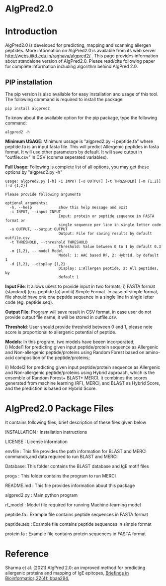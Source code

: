 # AlgPred2.0
# Introduction
AlgPred2.0 is developed for predicting, mapping and scanning allergen peptides. More information on AlgPred2.0 is available from its web server http://webs.iiitd.edu.in/raghava/algpred2/ . This page provides information about standalone version of AlgPred2.0. Please read/cite following paper for complete information including algorithm behind AlgPred 2.0.

## PIP installation
The pip version is also available for easy installation and usage of this tool. The following command is required to install the package 
```
pip install algpred2
```
To know about the available option for the pip package, type the following command:
```
algpred2 -h
```

**Minimum USAGE**: Minimum ussage is "algpred2.py -i peptide.fa" where peptide.fa is an input fasta file. 
This will predict Allergenic peptides in fasta format. It will use other parameters by default. It will save output in "outfile.csv" in CSV (comma seperated variables).

**Full Usage**: Following is complete list of all options, you may get these options by "algpred2.py -h" 

```
usage: algpred2.py [-h] -i INPUT [-o OUTPUT] [-t THRESHOLD] [-m {1,2}] [-d {1,2}]

Please provide following arguments

optional arguments:
  -h, --help            show this help message and exit
  -i INPUT, --input INPUT
                        Input: protein or peptide sequence in FASTA format or
                        single sequence per line in single letter code
  -o OUTPUT, --output OUTPUT
                        Output: File for saving results by default outfile.csv
  -t THRESHOLD, --threshold THRESHOLD
                        Threshold: Value between 0 to 1 by default 0.3
  -m {1,2}, -- model Model
                        Model: 1: AAC based RF, 2: Hybrid, by default 1
  -d {1,2}, --display {1,2}
                        Display: 1:Allergen peptide, 2: All peptides, by
                        default 1
```

**Input File**: It allows users to provide input in two formats; i) FASTA format (standard) (e.g. peptide.fa) and ii) Simple Format. In case of simple format, file should have one one peptide sequence in a single line in single letter code (eg. peptide.seq). 

**Output File**: Program will save result in CSV format, in case user do not provide output file name, it will be stored in outfile.csv.

**Threshold**: User should provide threshold between 0 and 1, please note score is proportional to allergenic potential of peptide.

**Models**: In this program, two models have beeen incorporated;  
  i) Model1 for predicting given input peptide/protein sequence as Allergenic and Non-allergenic peptide/proteins using Random Forest based on amino-acid composition of the peptide/proteins; 
   
   ii) Model2 for predicting given input peptide/protein sequence as Allergenic and Non-allergenic peptide/proteins using Hybrid approach, which is the ensemble of Random Forest+ BLAST+ MERCI. It combines the scores generated from machine learning (RF), MERCI, and BLAST as Hybrid Score, and the prediction is based on Hybrid Score.


AlgPred2.0 Package Files
=======================
It contains following files, brief description of these files given below

INSTALLATION  	: Installation instructions

LICENSE       	: License information

envfile : This file provides the path information for BLAST and MERCI commands,and data required to run BLAST and MERCI

Database: This folder contains the BLAST database and IgE motif files

progs : This folder contains the program to run MERCI

README.md     	: This file provides information about this package

algpred2.py 	: Main python program 

rf_model        : Model file required for running Machine-learning model

peptide.fa	: Example file contains peptide sequences in FASTA format

peptide.seq	: Example file contains peptide sequences in simple format

protein.fa	: Example file contains protein sequences in FASTA format 

# Reference
Sharma et al. (2021) AlgPred 2.0: an improved method for predicting allergenic proteins and mapping of IgE epitopes, <a href="https://academic.oup.com/bib/advance-article-abstract/doi/10.1093/bib/bbaa294/5985292?fbclid=IwAR1Q-60U7U7Kkzhmb7e-J4_641Y7KiH2fSaOq4bdnaRLxmyoe-rr8J1htjA">Briefings in Bioinformatics,22(4): bbaa294.</a> 

